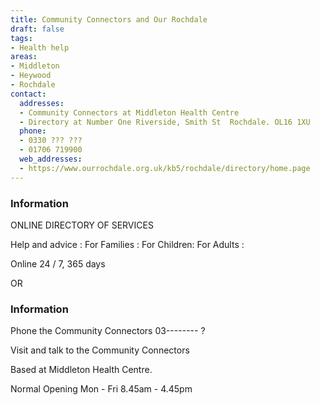 ```yaml
---
title: Community Connectors and Our Rochdale
draft: false
tags:
- Health help
areas:
- Middleton
- Heywood
- Rochdale
contact:
  addresses:
  - Community Connectors at Middleton Health Centre
  - Directory at Number One Riverside, Smith St  Rochdale. OL16 1XU
  phone:
  - 0330 ??? ???
  - 01706 719900
  web_addresses:
  - https://www.ourrochdale.org.uk/kb5/rochdale/directory/home.page
---
```


### Information
ONLINE DIRECTORY OF SERVICES

Help and advice : For Families : 
For Children: For Adults :

Online 24 / 7, 365 days

OR

### Information
Phone the Community Connectors 03-------- ?

Visit and talk to the Community Connectors

Based at Middleton Health Centre.

Normal Opening Mon - Fri  8.45am - 4.45pm


